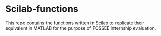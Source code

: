 # Scilab-functions
This repo contains the functions written in Scilab to replicate their equivalent in MATLAB for the purpose of FOSSEE internship evaluation.
